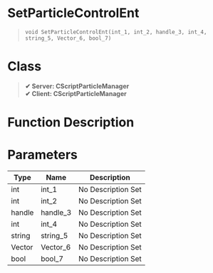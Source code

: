 # SetParticleControlEnt
> `void SetParticleControlEnt(int_1, int_2, handle_3, int_4, string_5, Vector_6, bool_7)`
# Class
> __✔ Server: CScriptParticleManager__  
> __✔ Client: CScriptParticleManager__  
# Function Description

# Parameters
Type|Name|Description
--|--|--
int|int_1|No Description Set
int|int_2|No Description Set
handle|handle_3|No Description Set
int|int_4|No Description Set
string|string_5|No Description Set
Vector|Vector_6|No Description Set
bool|bool_7|No Description Set
